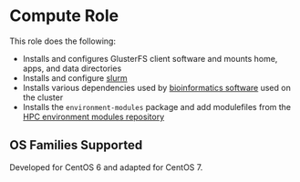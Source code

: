 # Compute Role
This role does the following:

- Installs and configures GlusterFS client software and mounts home, apps, and data directories
- Installs and configure [slurm](http://slurm.schedmd.com)
- Installs various dependencies used by [bioinformatics software](http://hpc.ilri.cgiar.org/list-of-software) used on the cluster
- Installs the `environment-modules` package and add modulefiles from the [HPC environment modules repository](https://github.com/ilri/hpc-environment-modules)

## OS Families Supported
Developed for CentOS 6 and adapted for CentOS 7.
